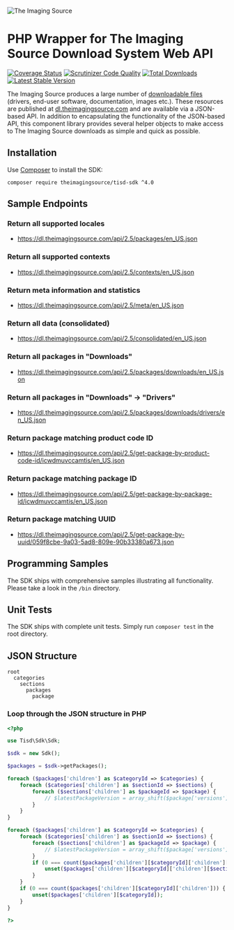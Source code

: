 ![The Imaging Source](http://s1.www.theimagingsource.com/application-0.0.0/img/corporate_id/tis_logo.png)

# PHP Wrapper for The Imaging Source Download System Web API

[![Coverage Status](https://coveralls.io/repos/jonathanmaron/theimagingsource-tisd-sdk/badge.svg?branch=master&service=github)](https://coveralls.io/github/jonathanmaron/theimagingsource-tisd-sdk?branch=master)
[![Scrutinizer Code Quality](https://scrutinizer-ci.com/g/jonathanmaron/theimagingsource-tisd-sdk/badges/quality-score.png?b=master)](https://scrutinizer-ci.com/g/jonathanmaron/theimagingsource-tisd-sdk/?branch=master)
[![Total Downloads](https://poser.pugx.org/theimagingsource/tisd/downloads)](https://packagist.org/packages/theimagingsource/tisd)
[![Latest Stable Version](https://poser.pugx.org/theimagingsource/tisd/v/stable)](https://packagist.org/packages/theimagingsource/tisd)

The Imaging Source produces a large number of [downloadable files](http://dl-gui.theimagingsource.com/) (drivers, end-user software, documentation, images etc.). These resources are published at [dl.theimagingsource.com](https://dl.theimagingsource.com/) and are available via a JSON-based API. In addition to encapsulating the functionality of the JSON-based API, this component library provides several helper objects to make access to The Imaging Source downloads as simple and quick as possible.


## Installation

Use [Composer](https://getcomposer.org/doc/00-intro.md#globally) to install the SDK:

```composer require theimagingsource/tisd-sdk ^4.0```

## Sample Endpoints

### Return all supported locales

* https://dl.theimagingsource.com/api/2.5/packages/en_US.json

### Return all supported contexts

* https://dl.theimagingsource.com/api/2.5/contexts/en_US.json

### Return meta information and statistics

* https://dl.theimagingsource.com/api/2.5/meta/en_US.json

### Return all data (consolidated)

* https://dl.theimagingsource.com/api/2.5/consolidated/en_US.json

### Return all packages in "Downloads"

* https://dl.theimagingsource.com/api/2.5/packages/downloads/en_US.json

### Return all packages in "Downloads" -> "Drivers"

* https://dl.theimagingsource.com/api/2.5/packages/downloads/drivers/en_US.json

### Return package matching product code ID

* https://dl.theimagingsource.com/api/2.5/get-package-by-product-code-id/icwdmuvccamtis/en_US.json

### Return package matching package ID

* https://dl.theimagingsource.com/api/2.5/get-package-by-package-id/icwdmuvccamtis/en_US.json

### Return package matching UUID

* https://dl.theimagingsource.com/api/2.5/get-package-by-uuid/059f8cbe-9a03-5ad8-809e-90b33380a673.json


## Programming Samples

The SDK ships with comprehensive samples illustrating all functionality. Please take a look in the `/bin` directory.


## Unit Tests

The SDK ships with complete unit tests. Simply run `composer test` in the root directory.


## JSON Structure

```
root
  categories
    sections
      packages
        package
```

### Loop through the JSON structure in PHP

```php
<?php

use Tisd\Sdk\Sdk;

$sdk = new Sdk();

$packages = $sdk->getPackages();

foreach ($packages['children'] as $categoryId => $categories) {
    foreach ($categories['children'] as $sectionId => $sections) {
        foreach ($sections['children'] as $packageId => $package) {
            // $latestPackageVersion = array_shift($package['versions']);
        }
    }
}

foreach ($packages['children'] as $categoryId => $categories) {
    foreach ($categories['children'] as $sectionId => $sections) {
        foreach ($sections['children'] as $packageId => $package) {
            // $latestPackageVersion = array_shift($package['versions']);
        }
        if (0 === count($packages['children'][$categoryId]['children'][$sectionId]['children'])) {
            unset($packages['children'][$categoryId]['children'][$sectionId]);
        }
    }
    if (0 === count($packages['children'][$categoryId]['children'])) {
        unset($packages['children'][$categoryId]);
    }
}

?>
```

